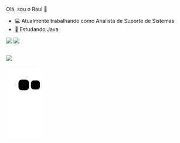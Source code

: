 Olá, sou o Raul 👋

- 💻 Atualmente trabalhando como Analista de Suporte de Sistemas
- 🌱 Estudando Java


<div>
  <a href = "mailto:raulcesar.sm@gmail.com"><img src="https://img.shields.io/badge/Gmail-D14836?style=for-the-badge&logo=gmail&logoColor=white" target="_blank"></a>
  <a href="https://www.linkedin.com/in/raulcesar/" target="_blank"><img src="https://img.shields.io/badge/LinkedIn-0077B5?style=for-the-badge&logo=linkedin&logoColor=white" target="_blank"></a>   
</div>

##

<div>
<img height="180cm" src="https://github-readme-stats.vercel.app/api?username=RaulMafra&show_icons=true&theme=radical&locale=en&icon_color=D83B7D"/>


![Snake animation](https://github.com/RaulMafra/RaulMafra/blob/output/github-contribution-grid-snake.svg)
